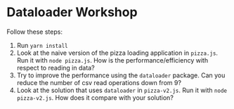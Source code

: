 # Dataloader Workshop

Follow these steps:
1. Run `yarn install`
2. Look at the naive version of the pizza loading application in `pizza.js`. Run it with `node pizza.js`. How is the performance/efficiency with respect to reading in data?
3. Try to improve the performance using the `dataloader` package. Can you reduce the number of csv read operations down from 9?
4. Look at the solution that uses `dataloader` in `pizza-v2.js`. Run it with `node pizza-v2.js`. How does it compare with your solution?
